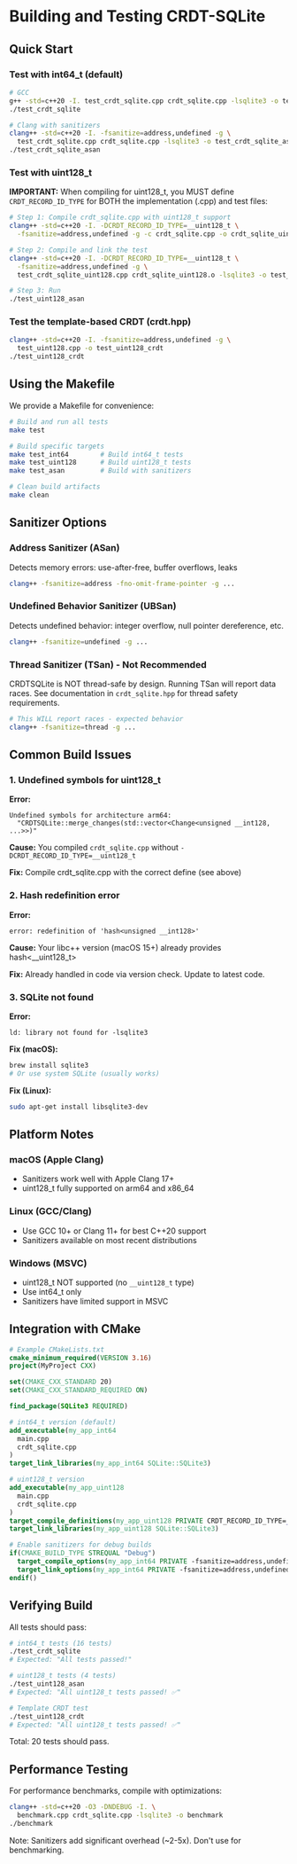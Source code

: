 # Building and Testing CRDT-SQLite

## Quick Start

### Test with int64_t (default)
```bash
# GCC
g++ -std=c++20 -I. test_crdt_sqlite.cpp crdt_sqlite.cpp -lsqlite3 -o test_crdt_sqlite
./test_crdt_sqlite

# Clang with sanitizers
clang++ -std=c++20 -I. -fsanitize=address,undefined -g \
  test_crdt_sqlite.cpp crdt_sqlite.cpp -lsqlite3 -o test_crdt_sqlite_asan
./test_crdt_sqlite_asan
```

### Test with uint128_t

**IMPORTANT:** When compiling for uint128_t, you MUST define `CRDT_RECORD_ID_TYPE` for BOTH the implementation (.cpp) and test files:

```bash
# Step 1: Compile crdt_sqlite.cpp with uint128_t support
clang++ -std=c++20 -I. -DCRDT_RECORD_ID_TYPE=__uint128_t \
  -fsanitize=address,undefined -g -c crdt_sqlite.cpp -o crdt_sqlite_uint128.o

# Step 2: Compile and link the test
clang++ -std=c++20 -I. -DCRDT_RECORD_ID_TYPE=__uint128_t \
  -fsanitize=address,undefined -g \
  test_crdt_sqlite_uint128.cpp crdt_sqlite_uint128.o -lsqlite3 -o test_uint128_asan

# Step 3: Run
./test_uint128_asan
```

### Test the template-based CRDT (crdt.hpp)
```bash
clang++ -std=c++20 -I. -fsanitize=address,undefined -g \
  test_uint128.cpp -o test_uint128_crdt
./test_uint128_crdt
```

## Using the Makefile

We provide a Makefile for convenience:

```bash
# Build and run all tests
make test

# Build specific targets
make test_int64        # Build int64_t tests
make test_uint128      # Build uint128_t tests
make test_asan         # Build with sanitizers

# Clean build artifacts
make clean
```

## Sanitizer Options

### Address Sanitizer (ASan)
Detects memory errors: use-after-free, buffer overflows, leaks

```bash
clang++ -fsanitize=address -fno-omit-frame-pointer -g ...
```

### Undefined Behavior Sanitizer (UBSan)
Detects undefined behavior: integer overflow, null pointer dereference, etc.

```bash
clang++ -fsanitize=undefined -g ...
```

### Thread Sanitizer (TSan) - Not Recommended
CRDTSQLite is NOT thread-safe by design. Running TSan will report data races.
See documentation in `crdt_sqlite.hpp` for thread safety requirements.

```bash
# This WILL report races - expected behavior
clang++ -fsanitize=thread -g ...
```

## Common Build Issues

### 1. Undefined symbols for uint128_t

**Error:**
```
Undefined symbols for architecture arm64:
  "CRDTSQLite::merge_changes(std::vector<Change<unsigned __int128, ...>>)"
```

**Cause:** You compiled `crdt_sqlite.cpp` without `-DCRDT_RECORD_ID_TYPE=__uint128_t`

**Fix:** Compile crdt_sqlite.cpp with the correct define (see above)

### 2. Hash redefinition error

**Error:**
```
error: redefinition of 'hash<unsigned __int128>'
```

**Cause:** Your libc++ version (macOS 15+) already provides hash<__uint128_t>

**Fix:** Already handled in code via version check. Update to latest code.

### 3. SQLite not found

**Error:**
```
ld: library not found for -lsqlite3
```

**Fix (macOS):**
```bash
brew install sqlite3
# Or use system SQLite (usually works)
```

**Fix (Linux):**
```bash
sudo apt-get install libsqlite3-dev
```

## Platform Notes

### macOS (Apple Clang)
- Sanitizers work well with Apple Clang 17+
- uint128_t fully supported on arm64 and x86_64

### Linux (GCC/Clang)
- Use GCC 10+ or Clang 11+ for best C++20 support
- Sanitizers available on most recent distributions

### Windows (MSVC)
- uint128_t NOT supported (no `__uint128_t` type)
- Use int64_t only
- Sanitizers have limited support in MSVC

## Integration with CMake

```cmake
# Example CMakeLists.txt
cmake_minimum_required(VERSION 3.16)
project(MyProject CXX)

set(CMAKE_CXX_STANDARD 20)
set(CMAKE_CXX_STANDARD_REQUIRED ON)

find_package(SQLite3 REQUIRED)

# int64_t version (default)
add_executable(my_app_int64
  main.cpp
  crdt_sqlite.cpp
)
target_link_libraries(my_app_int64 SQLite::SQLite3)

# uint128_t version
add_executable(my_app_uint128
  main.cpp
  crdt_sqlite.cpp
)
target_compile_definitions(my_app_uint128 PRIVATE CRDT_RECORD_ID_TYPE=__uint128_t)
target_link_libraries(my_app_uint128 SQLite::SQLite3)

# Enable sanitizers for debug builds
if(CMAKE_BUILD_TYPE STREQUAL "Debug")
  target_compile_options(my_app_int64 PRIVATE -fsanitize=address,undefined)
  target_link_options(my_app_int64 PRIVATE -fsanitize=address,undefined)
endif()
```

## Verifying Build

All tests should pass:

```bash
# int64_t tests (16 tests)
./test_crdt_sqlite
# Expected: "All tests passed!"

# uint128_t tests (4 tests)
./test_uint128_asan
# Expected: "All uint128_t tests passed! ✅"

# Template CRDT test
./test_uint128_crdt
# Expected: "All uint128_t tests passed! ✅"
```

Total: 20 tests should pass.

## Performance Testing

For performance benchmarks, compile with optimizations:

```bash
clang++ -std=c++20 -O3 -DNDEBUG -I. \
  benchmark.cpp crdt_sqlite.cpp -lsqlite3 -o benchmark
./benchmark
```

Note: Sanitizers add significant overhead (~2-5x). Don't use for benchmarking.
